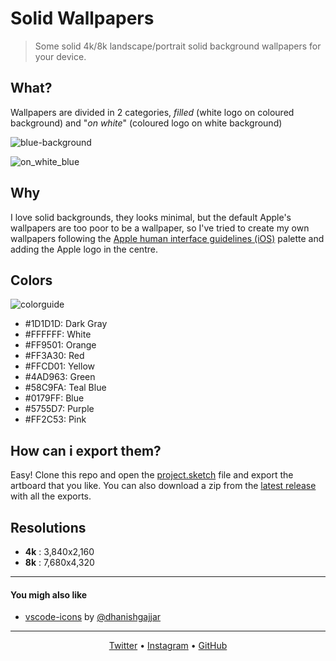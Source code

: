 # Solid Wallpapers
> Some solid 4k/8k landscape/portrait solid background wallpapers for your device.

## What?
Wallpapers are divided in 2 categories, *filled* (white logo on coloured background) and "*on white*" (coloured logo on white background)

![blue-background](https://user-images.githubusercontent.com/16429579/35515406-5b916fec-0509-11e8-8239-e2206f1b9a65.png)

![on_white_blue](https://user-images.githubusercontent.com/16429579/35515446-7b1893a4-0509-11e8-823d-e70c335394fa.png)

## Why
I love solid backgrounds, they looks minimal, but the default Apple's wallpapers are too poor to be a wallpaper, so I've tried to create my own wallpapers following the [Apple human interface guidelines (iOS)][human-interface-guidelines] palette and adding the Apple logo in the centre.


## Colors
![colorguide](https://user-images.githubusercontent.com/16429579/35515518-b5502dde-0509-11e8-9c0f-b1dc4307dbbf.png)

- #1D1D1D: Dark Gray
- #FFFFFF: White
- #FF9501: Orange
- #FF3A30: Red
- #FFCD01: Yellow
- #4AD963: Green
- #58C9FA: Teal Blue
- #0179FF: Blue
- #5755D7: Purple
- #FF2C53: Pink

## How can i export them?
Easy! Clone this repo and open the [project.sketch](project.sketch) file and export the artboard that you like. You can also download a zip from the [latest release][latest] with all the exports.

## Resolutions
- **4k** : 3,840x2,160
- **8k** : 7,680x4,320

--------
#### You migh also like
- [vscode-icons](https://github.com/dhanishgajjar/vscode-icons) by [@dhanishgajjar](https://github.com/dhanishgajjar)

--------
<p align="center">
	<a href="https://twitter.com/rawnlydev">Twitter</a> • <a href="https://instagram.com/fede.vitale">Instagram</a>  • <a href="https://github.com/rawnly">GitHub</a> 
</p>


[human-interface-guidelines]: https://developer.apple.com/ios/human-interface-guidelines/visual-design/color/
[latest]: https://github.com/rawnly/apple-solid-wallpapers/releases/latest
[twitter]: https://twitter.com/rawnlydev
[instagram]: https://instagram.com/fede.vitale
[github]: https://github.com/rawnly